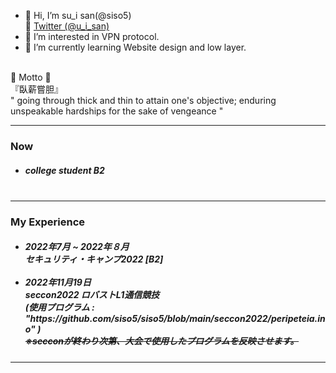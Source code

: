 - 👋 Hi, I’m su_i san(@siso5)  
🐾 <a href="https://mobile.twitter.com/u_i_san">Twitter (@u_i_san)</a>
- 👀 I’m interested in VPN protocol.
- 🌱 I’m currently learning Website design and low layer.
<br>
🌱 Motto 🌱 <br>
『臥薪嘗胆』<br>
 " going through thick and thin to attain one's objective; enduring unspeakable hardships for the sake of vengeance "<br>



<hr>
<h3>Now</h3>
<h5>
<ul>
<li>
college student B2
</li>
<br>
</ul>
</h5>
<hr>
<h3>My Experience</h3>
<h5>
<ul>
<li>
2022年7月 ~ 2022年８月 <br> セキュリティ・キャンプ2022 [B2]
</li>
<br>
<li>
2022年11月19日 <br> seccon2022 ロバストL1通信競技<br>(使用プログラム : "https://github.com/siso5/siso5/blob/main/seccon2022/peripeteia.ino" )
</li>
 <s>※secconが終わり次第、大会で使用したプログラムを反映させます。</s>
 <br>
</ul>
</h5>
<hr>
 

<!---
siso5/siso5 is a ✨ special ✨ repository because its `README.md` (this file) appears on your GitHub profile.
You can click the Preview link to take a look at your changes.
--->
